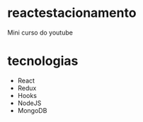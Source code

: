 # reactestacionamento
Mini curso do youtube

# tecnologias
  - React
  - Redux
  - Hooks
  - NodeJS
  - MongoDB
